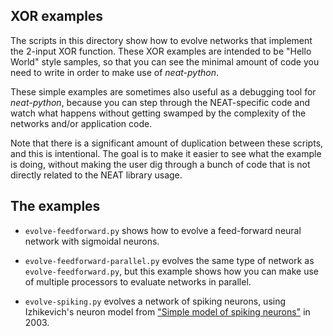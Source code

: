 ## XOR examples ##

The scripts in this directory show how to evolve networks that implement the 2-input XOR function.  These XOR examples
are intended to be "Hello World" style samples, so that you can see the minimal amount of code you need to write in order
to make use of *neat-python*. 

These simple examples are sometimes also useful as a debugging tool for *neat-python*, because you can step through the 
NEAT-specific code and watch what happens without getting swamped by the complexity of the networks and/or application code.

Note that there is a significant amount of duplication between these scripts, and this is intentional.  The goal is to 
make it easier to see what the example is doing, without making the user dig through a bunch of code that is not 
directly related to the NEAT library usage.

## The examples ##

* `evolve-feedforward.py` shows how to evolve a feed-forward neural network with sigmoidal neurons. 

* `evolve-feedforward-parallel.py` evolves the same type of network as `evolve-feedforward.py`, but this example shows
    how you can make use of multiple processors to evaluate networks in parallel.  

* `evolve-spiking.py` evolves a network of spiking neurons, using Izhikevich's neuron model from ["Simple model of spiking 
neurons"](http://www.dis.uniroma1.it/~gori/Sito_GG/Modellistica_files/2003%20Net.pdf) in 2003.
